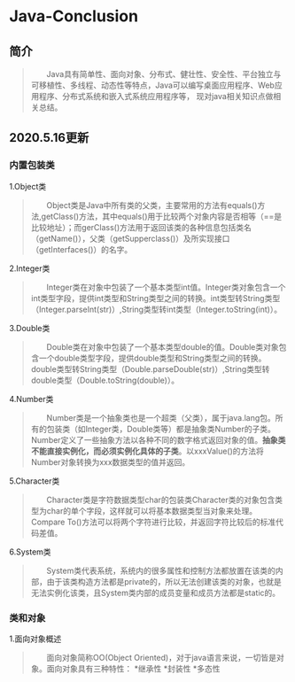 # Java-Conclusion  

简介
----
>&#160; &#160; &#160; &#160;Java具有简单性、面向对象、分布式、健壮性、安全性、平台独立与可移植性、多线程、动态性等特点，Java可以编写桌面应用程序、Web应用程序、分布式系统和嵌入式系统应用程序等， 现对java相关知识点做相关总结。
    
2020.5.16更新
------

### 内置包装类    
1.Object类  
>&#160; &#160; &#160; &#160;Object类是Java中所有类的父类，主要常用的方法有equals()方法,getClass()方法，其中equals()用于比较两个对象内容是否相等（==是比较地址）；而gerClass()方法用于返回该类的各种信息包括类名（getName()），父类（getSupperclass()）及所实现接口（getInterfaces()）的名字。  

2.Integer类  
>&#160; &#160; &#160; &#160;Integer类在对象中包装了一个基本类型int值。Integer类对象包含一个int类型字段，提供int类型和String类型之间的转换。int类型转String类型（Integer.parseInt(str)）,String类型转int类型（Integer.toString(int)）。  

3.Double类
>&#160; &#160; &#160; &#160;Double类在对象中包装了一个基本类型double的值。Double类对象包含一个double类型字段，提供double类型和String类型之间的转换。double类型转String类型（Double.parseDouble(str)）,String类型转double类型（Double.toString(double)）。  

4.Number类
>&#160; &#160; &#160; &#160;Number类是一个抽象类也是一个超类（父类），属于java.lang包。所有的包装类（如Integer类，Double类等）都是抽象类Number的子类。Number定义了一些抽象方法以各种不同的数字格式返回对象的值。__抽象类不能直接实例化，而必须实例化具体的子类__。以xxxValue()的方法将Number对象转换为xxx数据类型的值并返回。

5.Character类
>&#160; &#160; &#160; &#160;Character类是字符数据类型char的包装类Character类的对象包含类型为char的单个字段，这样就可以将基本数据类型当对象来处理。Compare To()方法可以将两个字符进行比较，并返回字符比较后的标准代码差值。

6.System类
>&#160; &#160; &#160; &#160;System类代表系统，系统内的很多属性和控制方法都放置在该类的内部，由于该类构造方法都是private的，所以无法创建该类的对象，也就是无法实例化该类，且System类内部的成员变量和成员方法都是static的。


### 类和对象
1.面向对象概述  
>&#160; &#160; &#160; &#160;面向对象简称OO(Object Oriented)，对于java语言来说，一切皆是对象。面向对象具有三种特性：
 *继承性
 *封装性
 *多态性





